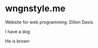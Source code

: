 # wngnstyle.me
Website for web programming. Dillon Davis
<p> I have a dog </p>
<p> He is brown </p>
